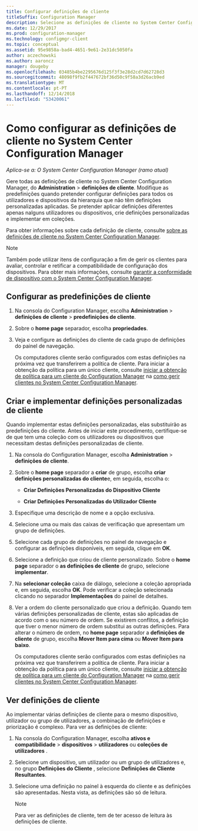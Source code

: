 ```yaml
---
title: Configurar definições de cliente
titleSuffix: Configuration Manager
description: Selecione as definições de cliente no System Center Configuration Manager.
ms.date: 12/29/2017
ms.prod: configuration-manager
ms.technology: configmgr-client
ms.topic: conceptual
ms.assetid: 95e9858a-bad4-4651-9e61-2e31dc5050fa
author: aczechowski
ms.author: aaroncz
manager: dougeby
ms.openlocfilehash: 03485b4be2295676d125f3f3e28d2cd7d62728d3
ms.sourcegitcommit: 48098f9fb2f447672bf36d50c9f58a3d26acb9ed
ms.translationtype: MT
ms.contentlocale: pt-PT
ms.lasthandoff: 12/14/2018
ms.locfileid: "53420061"
---
```

# <a name="how-to-configure-client-settings-in-system-center-configuration-manager"></a>Como configurar as definições de cliente no System Center Configuration Manager

*Aplica-se a: O System Center Configuration Manager (ramo atual)*

Gere todas as definições de cliente no System Center Configuration Manager, do **Administration** > **definições de cliente**. Modifique as predefinições quando pretender configurar definições para todos os utilizadores e dispositivos da hierarquia que não têm definições personalizadas aplicadas. Se pretender aplicar definições diferentes apenas nalguns utilizadores ou dispositivos, crie definições personalizadas e implementar em coleções.  

Para obter informações sobre cada definição de cliente, consulte [sobre as definições de cliente no System Center Configuration Manager](../../../core/clients/deploy/about-client-settings.md).

> [!NOTE]  
>  Também pode utilizar itens de configuração a fim de gerir os clientes para avaliar, controlar e retificar a compatibilidade de configuração dos dispositivos. Para obter mais informações, consulte [garantir a conformidade de dispositivo com o System Center Configuration Manager](../../../compliance/understand/ensure-device-compliance.md).  

##  <a name="configure-the-default-client-settings"></a>Configurar as predefinições de cliente    

1. Na consola do Configuration Manager, escolha **Administration** > **definições de cliente** > **predefinições de cliente**.  

2. Sobre o **home page** separador, escolha **propriedades**.  

3. Veja e configure as definições do cliente de cada grupo de definições do painel de navegação.  

   Os computadores cliente serão configurados com estas definições na próxima vez que transferirem a política de cliente. Para iniciar a obtenção da política para um único cliente, consulte [iniciar a obtenção de política para um cliente do Configuration Manager](../../../core/clients/manage/manage-clients.md#BKMK_PolicyRetrieval) na [como gerir clientes no System Center Configuration Manager](../../../core/clients/manage/manage-clients.md).  

##  <a name="create-and-deploy-custom-client-settings"></a>Criar e implementar definições personalizadas de cliente  
Quando implementar estas definições personalizadas, elas substituirão as predefinições do cliente. Antes de iniciar este procedimento, certifique-se de que tem uma coleção com os utilizadores ou dispositivos que necessitam destas definições personalizadas de cliente.  

1. Na consola do Configuration Manager, escolha **Administration** > **definições de cliente**.  

2. Sobre o **home page** separador a **criar** de grupo, escolha **criar definições personalizadas do cliente**e, em seguida, escolha o:  

   -   **Criar Definições Personalizadas do Dispositivo Cliente**  

   -   **Criar Definições Personalizadas do Utilizador Cliente**  

3. Especifique uma descrição de nome e a opção exclusiva.  

4. Selecione uma ou mais das caixas de verificação que apresentam um grupo de definições.  

5. Selecione cada grupo de definições no painel de navegação e configurar as definições disponíveis, em seguida, clique em **OK**.   

6. Selecione a definição que criou de cliente personalizado. Sobre o **home page** separador o **as definições de cliente** de grupo, selecione **implementar**.  

7. Na **selecionar coleção** caixa de diálogo, selecione a coleção apropriada e, em seguida, escolha **OK**. Pode verificar a coleção selecionada clicando no separador **Implementações** do painel de detalhes.  

8. Ver a ordem do cliente personalizado que criou a definição. Quando tem várias definições personalizadas de cliente, estas são aplicadas de acordo com o seu número de ordem. Se existirem conflitos, a definição que tiver o menor número de ordem substitui as outras definições. Para alterar o número de ordem, no **home page** separador a **definições de cliente** de grupo, escolha **Mover Item para cima** ou **Mover Item para baixo**.  

   Os computadores cliente serão configurados com estas definições na próxima vez que transferirem a política de cliente. Para iniciar a obtenção da política para um único cliente, consulte [iniciar a obtenção de política para um cliente do Configuration Manager](../../../core/clients/manage/manage-clients.md#BKMK_PolicyRetrieval) na [como gerir clientes no System Center Configuration Manager](../../../core/clients/manage/manage-clients.md).  



##  <a name="view-client-settings"></a>Ver definições de cliente  
 Ao implementar várias definições de cliente para o mesmo dispositivo, utilizador ou grupo de utilizadores, a combinação de definições e priorização é complexo. Para ver as definições de cliente:  

1.  Na consola do Configuration Manager, escolha **ativos e compatibilidade** > **dispositivos** > **utilizadores** ou **coleções de utilizadores** .  

3.  Selecione um dispositivo, um utilizador ou um grupo de utilizadores e, no grupo **Definições do Cliente** , selecione **Definições de Cliente Resultantes**.  

4.  Selecione uma definição no painel à esquerda do cliente e as definições são apresentadas. Nesta vista, as definições são só de leitura. 

    > [!NOTE]  
    >  Para ver as definições de cliente, tem de ter acesso de leitura às definições de cliente.  

    